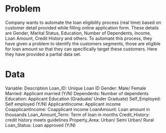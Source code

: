 # Problem
Company wants to automate the loan eligibility process (real time) based on customer detail provided while filling online application form. These details are Gender, Marital Status, Education, Number of Dependents, Income, Loan Amount, Credit History and others. To automate this process, they have given a problem to identify the customers segments, those are eligible for loan amount so that they can specifically target these customers. Here they have provided a partial data set.


# Data
Variable:             Description
Loan_ID:              Unique Loan ID
Gender:               Male/ Female
Married:              Applicant married (Y/N)
Dependents:           Number of dependents
Education:            Applicant Education (Graduate/ Under Graduate)
Self_Employed:        Self employed (Y/N)
ApplicantIncome:      Applicant income
CoapplicantIncome:    Coapplicant income
LoanAmount:           Loan amount in thousands
Loan_Amount_Term:     Term of loan in months
Credit_History:       credit history meets guidelines
Property_Area:        Urban/ Semi Urban/ Rural
Loan_Status:          Loan approved (Y/N)
